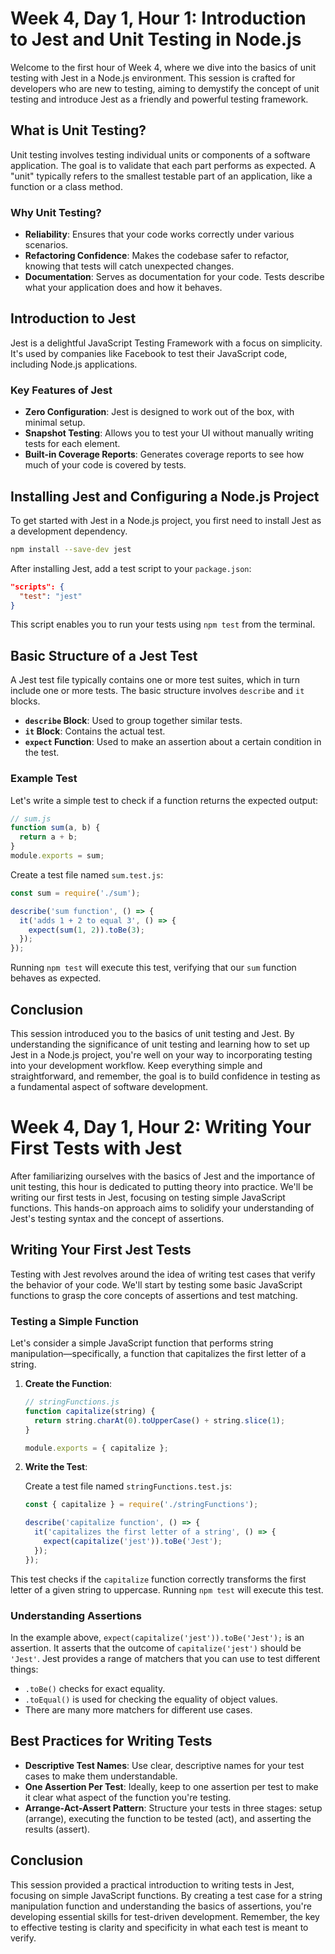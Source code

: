 # Week 4, Day 1, Hour 1: Introduction to Jest and Unit Testing in Node.js

Welcome to the first hour of Week 4, where we dive into the basics of unit testing with Jest in a Node.js environment. This session is crafted for developers who are new to testing, aiming to demystify the concept of unit testing and introduce Jest as a friendly and powerful testing framework.

## What is Unit Testing?

Unit testing involves testing individual units or components of a software application. The goal is to validate that each part performs as expected. A "unit" typically refers to the smallest testable part of an application, like a function or a class method.

### Why Unit Testing?

- **Reliability**: Ensures that your code works correctly under various scenarios.
- **Refactoring Confidence**: Makes the codebase safer to refactor, knowing that tests will catch unexpected changes.
- **Documentation**: Serves as documentation for your code. Tests describe what your application does and how it behaves.

## Introduction to Jest

Jest is a delightful JavaScript Testing Framework with a focus on simplicity. It's used by companies like Facebook to test their JavaScript code, including Node.js applications.

### Key Features of Jest

- **Zero Configuration**: Jest is designed to work out of the box, with minimal setup.
- **Snapshot Testing**: Allows you to test your UI without manually writing tests for each element.
- **Built-in Coverage Reports**: Generates coverage reports to see how much of your code is covered by tests.

## Installing Jest and Configuring a Node.js Project

To get started with Jest in a Node.js project, you first need to install Jest as a development dependency.

```bash
npm install --save-dev jest
```

After installing Jest, add a test script to your `package.json`:

```json
"scripts": {
  "test": "jest"
}
```

This script enables you to run your tests using `npm test` from the terminal.

## Basic Structure of a Jest Test

A Jest test file typically contains one or more test suites, which in turn include one or more tests. The basic structure involves `describe` and `it` blocks.

- **`describe` Block**: Used to group together similar tests.
- **`it` Block**: Contains the actual test.
- **`expect` Function**: Used to make an assertion about a certain condition in the test.

### Example Test

Let's write a simple test to check if a function returns the expected output:

```js
// sum.js
function sum(a, b) {
  return a + b;
}
module.exports = sum;
```

Create a test file named `sum.test.js`:

```js
const sum = require('./sum');

describe('sum function', () => {
  it('adds 1 + 2 to equal 3', () => {
    expect(sum(1, 2)).toBe(3);
  });
});
```

Running `npm test` will execute this test, verifying that our `sum` function behaves as expected.

## Conclusion

This session introduced you to the basics of unit testing and Jest. By understanding the significance of unit testing and learning how to set up Jest in a Node.js project, you're well on your way to incorporating testing into your development workflow. Keep everything simple and straightforward, and remember, the goal is to build confidence in testing as a fundamental aspect of software development.

<!--! Hour 2 -->

# Week 4, Day 1, Hour 2: Writing Your First Tests with Jest

After familiarizing ourselves with the basics of Jest and the importance of unit testing, this hour is dedicated to putting theory into practice. We'll be writing our first tests in Jest, focusing on testing simple JavaScript functions. This hands-on approach aims to solidify your understanding of Jest's testing syntax and the concept of assertions.

## Writing Your First Jest Tests

Testing with Jest revolves around the idea of writing test cases that verify the behavior of your code. We'll start by testing some basic JavaScript functions to grasp the core concepts of assertions and test matching.

### Testing a Simple Function

Let's consider a simple JavaScript function that performs string manipulation—specifically, a function that capitalizes the first letter of a string.

1. **Create the Function**:

   ```js
   // stringFunctions.js
   function capitalize(string) {
     return string.charAt(0).toUpperCase() + string.slice(1);
   }

   module.exports = { capitalize };
   ```

2. **Write the Test**:

   Create a test file named `stringFunctions.test.js`:

   ```js
   const { capitalize } = require('./stringFunctions');

   describe('capitalize function', () => {
     it('capitalizes the first letter of a string', () => {
       expect(capitalize('jest')).toBe('Jest');
     });
   });
   ```

This test checks if the `capitalize` function correctly transforms the first letter of a given string to uppercase. Running `npm test` will execute this test.

### Understanding Assertions

In the example above, `expect(capitalize('jest')).toBe('Jest');` is an assertion. It asserts that the outcome of `capitalize('jest')` should be `'Jest'`. Jest provides a range of matchers that you can use to test different things:

- `.toBe()` checks for exact equality.
- `.toEqual()` is used for checking the equality of object values.
- There are many more matchers for different use cases.

## Best Practices for Writing Tests

- **Descriptive Test Names**: Use clear, descriptive names for your test cases to make them understandable.
- **One Assertion Per Test**: Ideally, keep to one assertion per test to make it clear what aspect of the function you're testing.
- **Arrange-Act-Assert Pattern**: Structure your tests in three stages: setup (arrange), executing the function to be tested (act), and asserting the results (assert).

## Conclusion

This session provided a practical introduction to writing tests in Jest, focusing on simple JavaScript functions. By creating a test case for a string manipulation function and understanding the basics of assertions, you're developing essential skills for test-driven development. Remember, the key to effective testing is clarity and specificity in what each test is meant to verify.

